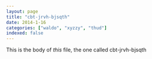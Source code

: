 ```yaml
---
layout: page
title: "cbt-jrvh-bjsqth"
date: 2014-1-16
categories: ["waldo", "xyzzy", "thud"]
indexed: false
---
```

This is the body of _this_ file, the one called cbt-jrvh-bjsqth
